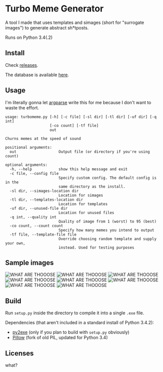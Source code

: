 # Turbo Meme Generator

A tool I made that uses templates and simages (short for "surrogate images") to generate abstract sh*tposts.

Runs on Python 3.4(.2)

## Install
Check [releases](https://github.com/Chaquator/turbo-meme-generator/releases).

The database is available [here](https://github.com/Chaquator/turbo-meme-generator-database).

## Usage
I'm literally gonna let [argparse](https://docs.python.org/3/library/argparse.html) write this for me because I don't want to waste the effort.
```
usage: turbomeme.py [-h] [-c file] [-sl dir] [-tl dir] [-uf dir] [-q int]
                    [-co count] [-tf file]
                    out

Churns memes at the speed of sound

positional arguments:
  out                   Output file (or directory if you're using count)

optional arguments:
  -h, --help            show this help message and exit
  -c file, --config file
                        Specify custom config. The default config is in the
                        same directory as the install.
  -sl dir, --simages-location dir
                        Location for simages
  -tl dir, --templates-location dir
                        Location for templates
  -uf dir, --unused-file dir
                        Location for unused files
  -q int, --quality int
                        Quality of image from 1 (worst) to 95 (best)
  -co count, --count count
                        Specify how many memes you intend to output
  -tf file, --template-file file
                        Override choosing random template and supply your own,
                        instead. Used for testing purposes
```

## Sample images
![WHAT ARE THOOOSE](samples/image0.jpg)
![WHAT ARE THOOOSE](samples/image1.jpg)
![WHAT ARE THOOOSE](samples/image2.jpg)
![WHAT ARE THOOOSE](samples/image3.jpg)
![WHAT ARE THOOOSE](samples/image4.jpg)
![WHAT ARE THOOOSE](samples/image5.jpg)
![WHAT ARE THOOOSE](samples/image6.jpg)
![WHAT ARE THOOOSE](samples/image7.jpg)

## Build
Run `setup.py` inside the directory to compile it into a single `.exe` file. 

Dependencies (that aren't included in a standard install of Python 3.4.2):
- [py2exe](http://www.py2exe.org/) (only if you plan to build with `setup.py` obviously)
- [Pillow](https://python-pillow.github.io/) (fork of old PIL, updated for Python 3.4)

## Licenses
what?